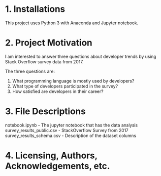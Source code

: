 # 1. Installations
This project uses Python 3 with Anaconda and Jupyter notebook.

# 2. Project Motivation
I am interested to answer three questions about developer trends by using Stack Overflow survey data from 2017.

The three questions are:
1. What programming language is mostly used by developers?
2. What type of developers participated in the survey?
3. How satisfied are developers in their career?

# 3. File Descriptions
notebook.ipynb - The jupyter notebook that has the data analysis
survey_results_public.csv - StackOverflow Survey from 2017
survey_results_schema.csv - Description of the dataset columns

# 4. Licensing, Authors, Acknowledgements, etc.
